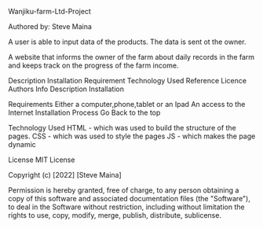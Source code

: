 Wanjiku-farm-Ltd-Project

Authored by: Steve Maina

A user is able to input data of the products. The data is sent ot the owner.

A website that informs the owner of the farm about daily records in the farm and keeps track on the progress of the farm income.

Description Installation Requirement Technology Used Reference Licence 
Authors Info Description Installation

Requirements Either a computer,phone,tablet or an Ipad An access to the Internet Installation Process Go Back to the top

Technology Used HTML - which was used to build the structure of the pages. CSS - which was used to style the pages JS - which makes the page dynamic

License MIT License

Copyright (c) [2022] [Steve Maina]


Permission is hereby granted, free of charge, to any person obtaining a copy of this software and associated documentation files (the "Software"), to deal in the Software without restriction, including without limitation the rights to use, copy, modify, merge, publish, distribute, sublicense.
